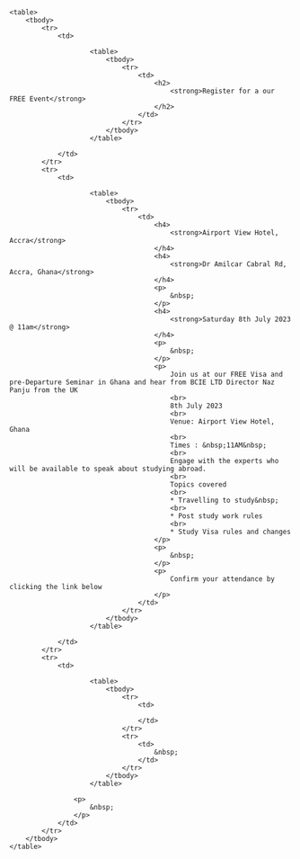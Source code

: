 <p>
    &nbsp;
</p>

    <table>
        <tbody>
            <tr>
                <td>
                  
                        <table>
                            <tbody>
                                <tr>
                                    <td>
                                        <h2>
                                            <strong>Register for a our FREE Event</strong>
                                        </h2>
                                    </td>
                                </tr>
                            </tbody>
                        </table>
                  
                </td>
            </tr>
            <tr>
                <td>
                    
                        <table>
                            <tbody>
                                <tr>
                                    <td>
                                        <h4>
                                            <strong>Airport View Hotel, Accra</strong>
                                        </h4>
                                        <h4>
                                            <strong>Dr Amilcar Cabral Rd, Accra, Ghana</strong>
                                        </h4>
                                        <p>
                                            &nbsp;
                                        </p>
                                        <h4>
                                            <strong>Saturday 8th July 2023 @ 11am</strong>
                                        </h4>
                                        <p>
                                            &nbsp;
                                        </p>
                                        <p>
                                            Join us at our FREE Visa and pre-Departure Seminar in Ghana and hear from BCIE LTD Director Naz Panju from the UK
                                            <br>
                                            8th July 2023
                                            <br>
                                            Venue: Airport View Hotel, Ghana
                                            <br>
                                            Times : &nbsp;11AM&nbsp;
                                            <br>
                                            Engage with the experts who will be available to speak about studying abroad.
                                            <br>
                                            Topics covered
                                            <br>
                                            * Travelling to study&nbsp;
                                            <br>
                                            * Post study work rules
                                            <br>
                                            * Study Visa rules and changes
                                        </p>
                                        <p>
                                            &nbsp;
                                        </p>
                                        <p>
                                            Confirm your attendance by clicking the link below
                                        </p>
                                    </td>
                                </tr>
                            </tbody>
                        </table>
                   
                </td>
            </tr>
            <tr>
                <td>
                  
                        <table>
                            <tbody>
                                <tr>
                                    <td>
                                        ­
                                    </td>
                                </tr>
                                <tr>
                                    <td>
                                        &nbsp;
                                    </td>
                                </tr>
                            </tbody>
                        </table>
                   
                    <p>
                        &nbsp;
                    </p>
                </td>
            </tr>
        </tbody>
    </table>

<p>
    &nbsp;
</p>
<p>
    &nbsp;
</p>